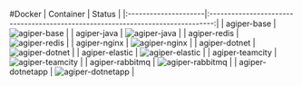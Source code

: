 #Docker
| Container            | Status                                                                          |
|:---------------------|:-------------------------------------------------------------------------------:|
| agiper-base          | ![agiper-base](https://quay.io/repository/agiper/base/status)                   |
| agiper-java          | ![agiper-java](https://quay.io/repository/agiper/java/status)                   |
| agiper-redis         | ![agiper-redis](https://quay.io/repository/agiper/redis/status)                 |
| agiper-nginx         | ![agiper-nginx](https://quay.io/repository/agiper/nginx/status)                 |
| agiper-dotnet        | ![agiper-dotnet](https://quay.io/repository/agiper/dotnet/status)               |
| agiper-elastic       | ![agiper-elastic](https://quay.io/repository/agiper/elastic/status)             |
| agiper-teamcity      | ![agiper-teamcity](https://quay.io/repository/agiper/teamcity/status)           |
| agiper-rabbitmq      | ![agiper-rabbitmq](https://quay.io/repository/agiper/rabbitmq/status)           |
| agiper-dotnetapp     | ![agiper-dotnetapp](https://quay.io/repository/agiper/dotnetapp/status)         |

